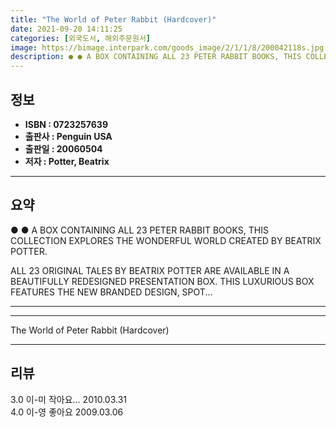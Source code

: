 ```yaml
---
title: "The World of Peter Rabbit (Hardcover)"
date: 2021-09-20 14:11:25
categories: [외국도서, 해외주문원서]
image: https://bimage.interpark.com/goods_image/2/1/1/8/200042118s.jpg
description: ● ● A BOX CONTAINING ALL 23 PETER RABBIT BOOKS, THIS COLLECTION EXPLORES THE WONDERFUL WORLD CREATED BY BEATRIX POTTER. ALL 23 ORIGINAL TALES BY BEATRIX POTT
---
```


## **정보**

- **ISBN : 0723257639**
- **출판사 : Penguin USA**
- **출판일 : 20060504**
- **저자 : Potter, Beatrix**

------



## **요약**

●  ●  A BOX CONTAINING ALL 23 PETER RABBIT BOOKS, THIS COLLECTION EXPLORES THE WONDERFUL WORLD CREATED BY BEATRIX POTTER.

ALL 23 ORIGINAL TALES BY BEATRIX POTTER ARE AVAILABLE IN A BEAUTIFULLY REDESIGNED PRESENTATION BOX. THIS LUXURIOUS BOX FEATURES THE NEW BRANDED DESIGN, SPOT... 

------



------


The World of Peter Rabbit (Hardcover) 

------


## **리뷰** 

3.0 이-미 작아요... 2010.03.31 <br/>4.0 이-영 좋아요 2009.03.06 <br/>